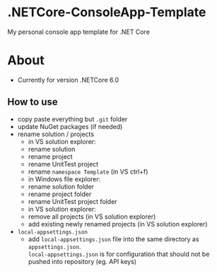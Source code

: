 # .NETCore-ConsoleApp-Template
My personal console app template for .NET Core

# About   
* Currently for version .NETCore 6.0   

## How to use   
* copy paste everything but `.git` folder
* update NuGet packages (if needed)
* rename solution / projects
  * in VS solution explorer:
   * rename solution
   * rename project
   * rename UnitTest project
   * rename `namespace Template` (in VS ctrl+f)
  * in Windows file explorer:
   * rename solution folder
   * rename project folder
   * rename UnitTest project folder
  * in VS solution explorer:
   * remove all projects (in VS solution explorer)
   * add existing newly renamed projects (in VS solution explorer)
* `local-appsettings.json`   
    * add `local-appsettings.json` file into the same directory as `appsettings.json`.   
    `local-appsettings.json` is for configuration that should not be pushed into repository (eg. API keys)   
